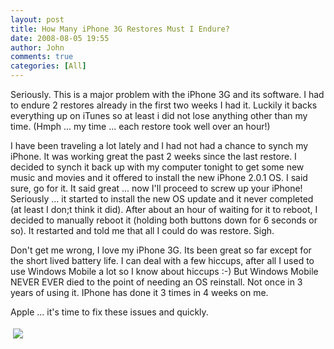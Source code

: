 ```yaml
---
layout: post
title: How Many iPhone 3G Restores Must I Endure?
date: 2008-08-05 19:55
author: John
comments: true
categories: [All]
---
```

<p>Seriously. This is a major problem with the iPhone 3G and its software. I had to endure 2 restores already in the first two weeks I had it. Luckily it backs everything up on iTunes so at least i did not lose anything other than my time. (Hmph ... my time ... each restore took well over an hour!)</p>  <p>I have been traveling a lot lately and I had not had a chance to synch my iPhone. It was working great the past 2 weeks since the last restore. I decided to synch it back up with my computer tonight to get some new music and movies and it offered to install the new iPhone 2.0.1 OS. I said sure, go for it. It said great ... now I'll proceed to screw up your iPhone! Seriously ... it started to install the new OS update and it never completed (at least I don;t think it did). After about an hour of waiting for it to reboot, I decided to manually reboot it (holding both buttons down for 6 seconds or so). It restarted and told me that all I could do was restore. Sigh.</p>  <p>Don't get me wrong, I love my iPhone 3G. Its been great so far except for the short lived battery life. I can deal with a few hiccups, after all I used to use Windows Mobile a lot so I know about hiccups :-) But Windows Mobile NEVER EVER died to the point of needing an OS reinstall. Not once in 3 years of using it. IPhone has done it 3 times in 4 weeks on me.</p>  <p>Apple ... it's time to fix these issues and quickly.</p><div class="wlWriterHeaderFooter" style="text-align:left; margin:0px; padding:4px 4px 4px 4px;"><a href="http://www.dotnetkicks.com/kick/?url=/all/how-many-iphone-3g-restores-must-i-endure/"><img src="http://www.dotnetkicks.com/Services/Images/KickItImageGenerator.ashx?url=/all/how-many-iphone-3g-restores-must-i-endure/&amp;bgcolor=0080C0&amp;fgcolor=FFFFFF&amp;border=000000&amp;cbgcolor=D4E1ED&amp;cfgcolor=000000" border="0/"></a></div><div class="wlWriterHeaderFooter" style="text-align:left; margin:0px; padding:4px 4px 4px 4px;"><script type="text/javascript">var dzone_url = '/all/how-many-iphone-3g-restores-must-i-endure/';</script><script type="text/javascript">var dzone_title = 'How Many iPhone 3G Restores Must I Endure?';</script><script type="text/javascript">var dzone_blurb = 'How Many iPhone 3G Restores Must I Endure?';</script><script type="text/javascript">var dzone_style = '1';</script><script language="javascript" src="http://widgets.dzone.com/widgets/zoneit.js"></script> </div>

